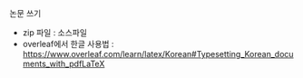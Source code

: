 논문 쓰기
 - zip 파일 : 소스파일
 - overleaf에서 한글 사용법 : https://www.overleaf.com/learn/latex/Korean#Typesetting_Korean_documents_with_pdfLaTeX
